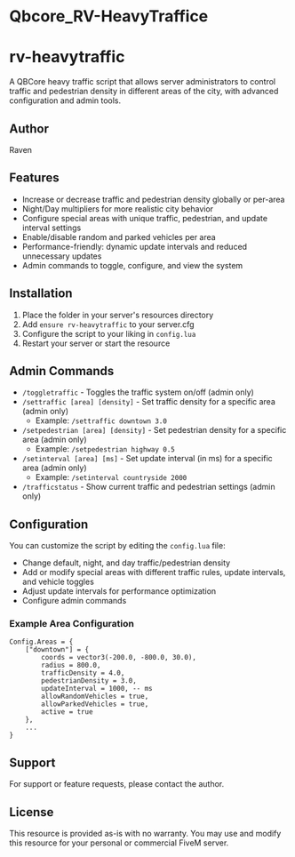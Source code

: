 # Qbcore_RV-HeavyTraffice


# rv-heavytraffic

A QBCore heavy traffic script that allows server administrators to control traffic and pedestrian density in different areas of the city, with advanced configuration and admin tools.

## Author
Raven

## Features
- Increase or decrease traffic and pedestrian density globally or per-area
- Night/Day multipliers for more realistic city behavior
- Configure special areas with unique traffic, pedestrian, and update interval settings
- Enable/disable random and parked vehicles per area
- Performance-friendly: dynamic update intervals and reduced unnecessary updates
- Admin commands to toggle, configure, and view the system

## Installation
1. Place the folder in your server's resources directory
2. Add `ensure rv-heavytraffic` to your server.cfg
3. Configure the script to your liking in `config.lua`
4. Restart your server or start the resource

## Admin Commands
- `/toggletraffic` - Toggles the traffic system on/off (admin only)
- `/settraffic [area] [density]` - Set traffic density for a specific area (admin only)
  - Example: `/settraffic downtown 3.0`
- `/setpedestrian [area] [density]` - Set pedestrian density for a specific area (admin only)
  - Example: `/setpedestrian highway 0.5`
- `/setinterval [area] [ms]` - Set update interval (in ms) for a specific area (admin only)
  - Example: `/setinterval countryside 2000`
- `/trafficstatus` - Show current traffic and pedestrian settings (admin only)

## Configuration
You can customize the script by editing the `config.lua` file:
- Change default, night, and day traffic/pedestrian density
- Add or modify special areas with different traffic rules, update intervals, and vehicle toggles
- Adjust update intervals for performance optimization
- Configure admin commands

### Example Area Configuration
```
Config.Areas = {
    ["downtown"] = {
        coords = vector3(-200.0, -800.0, 30.0),
        radius = 800.0,
        trafficDensity = 4.0,
        pedestrianDensity = 3.0,
        updateInterval = 1000, -- ms
        allowRandomVehicles = true,
        allowParkedVehicles = true,
        active = true
    },
    ...
}
```

## Support
For support or feature requests, please contact the author.

## License
This resource is provided as-is with no warranty. You may use and modify this resource for your personal or commercial FiveM server.
